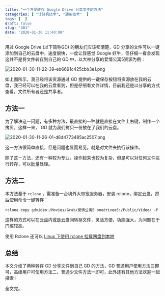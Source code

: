 ```yaml
---
title: "一个方便转存 Google Drive 分享文件的方法"
categories: [ "计算机技术", "通用技术"  ]
tags: [  ]
draft: false
slug: "301"
date: "2020-01-30 11:40:00"
---
```


用过 Google Drive (以下简称GD) 的朋友们应该都清楚，GD 分享的文件可以一键添加到自己的云盘中，速度很快，一度让我感觉 Google 好牛，但仔细一看会发现这并不是将文件转存到自己的 GD 中，以大神分享的爱情公寓5资源为例：

![2020-01-30-11-22-39-eb6691c425cbb3e1.png](https://imagehost-cdn.frytea.com/images/2020/01/30/2020-01-30-11-22-39-eb6691c425cbb3e1.png)

如上图所示，我已经将该资源通过 GD 提供的一键保存按钮将资源放在我的云盘，我已经可以在我的云盘看到，但是仔细看文件详情，目前我还是以分享的方式查看，文件所有者还是共享者。

## 方法一

为了解决这一问题，有多种方法，最直接的一种就是直接在文件上右键，制作一个拷贝，这样一来， GD 就为我们拷贝一份放在了我们的云盘。

![2020-01-30-11-26-01-d8d4773485ac2507.png](https://imagehost-cdn.frytea.com/images/2020/01/30/2020-01-30-11-26-01-d8d4773485ac2507.png)

这一方法很简单直接，但是问题也显而易见，就是对文件夹执行该操作。

除了这一方法，还有一种较为专业，操作起来也较为复杂，但是可以对任何文件进行转存，可以批量处理。

## 方法二

本方法基于 `rclone` ，需准备一台境外大带宽服务器，安装 rclone，绑定云盘，然后使用命令一键转存：

`rclone copy gdvideo:/Movies/Grab/爱情公寓5 onedrivee5:/Public/Video/ -P`

这样的方式可以在云盘内或是云盘间转存文件，灵活方便，功能强大，为问题在于门槛较高。

使用 Rclone 还可以 [Linux 下使用 rclone 挂载网盘到本地](https://blog.frytea.com/archives/31/)



## 总结

本文介绍了两种转存 GD 分享文件到自己 GD 的方法，GD 普通用户使用方法三即可，高级用户可使用方法二，普通少文件方法一即可，此外还有其他方法欢迎一起探索！

全文完。



